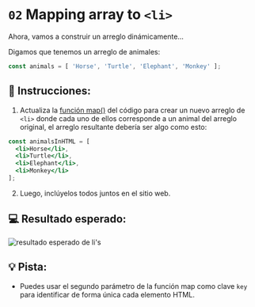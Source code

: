 # `02` Mapping array to `<li>`

Ahora, vamos a construir un arreglo dinámicamente...

Digamos que tenemos un arreglo de animales:

```js
const animals = [ 'Horse', 'Turtle', 'Elephant', 'Monkey' ];
```

## 📝 Instrucciones:

1. Actualiza la [función map()](https://medium.com/poka-techblog/simplify-your-javascript-use-map-reduce-and-filter-bd02c593cc2d) del código para crear un nuevo arreglo de `<li>` donde cada uno de ellos corresponde a un animal del arreglo original, el arreglo resultante debería ser algo como esto:

```jsx
const animalsInHTML = [
  <li>Horse</li>,
  <li>Turtle</li>,
  <li>Elephant</li>,
  <li>Monkey</li>
];
```

2. Luego, inclúyelos todos juntos en el sitio web.

## 💻 Resultado esperado:

![resultado esperado de li's](../../.learn/assets/02-1.png?raw=true)

## 💡 Pista:

+ Puedes usar el segundo parámetro de la función map como clave `key` para identificar de forma única cada elemento HTML.


